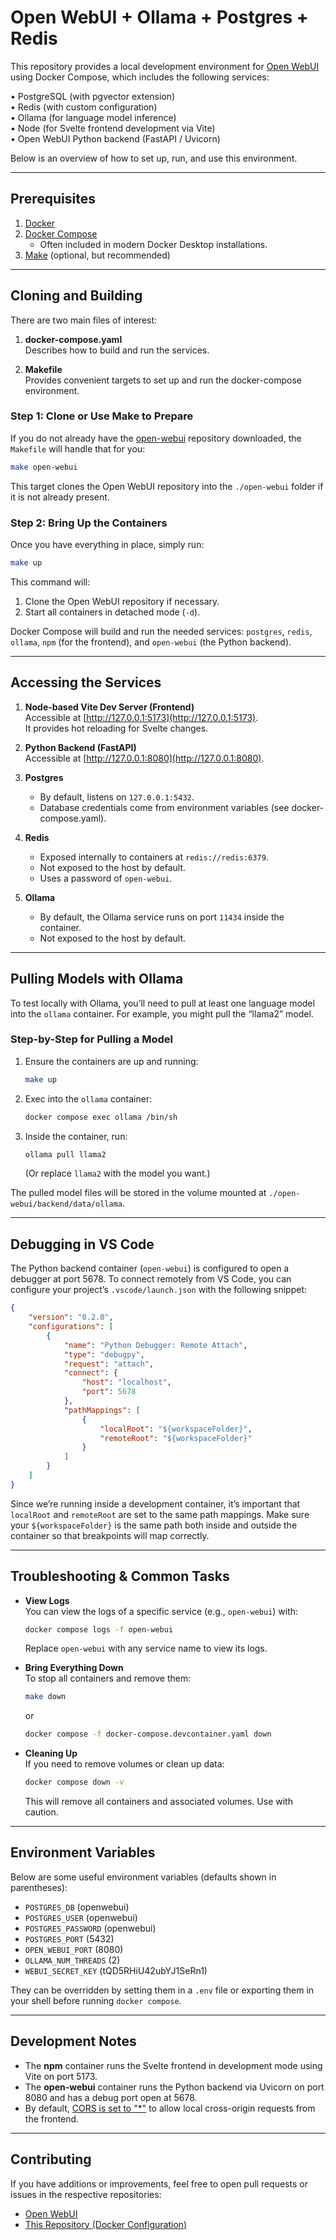 # Open WebUI + Ollama + Postgres + Redis

This repository provides a local development environment for [Open WebUI](https://github.com/open-webui/open-webui) using Docker Compose, which includes the following services:

• PostgreSQL (with pgvector extension)  
• Redis (with custom configuration)  
• Ollama (for language model inference)  
• Node (for Svelte frontend development via Vite)  
• Open WebUI Python backend (FastAPI / Uvicorn)

Below is an overview of how to set up, run, and use this environment.

---

## Prerequisites

1. [Docker](https://docs.docker.com/get-docker/)
2. [Docker Compose](https://docs.docker.com/compose/install/)  
   - Often included in modern Docker Desktop installations.
3. [Make](https://www.gnu.org/software/make/) (optional, but recommended)

---

## Cloning and Building

There are two main files of interest:

1. **docker-compose.yaml**  
   Describes how to build and run the services.

2. **Makefile**  
   Provides convenient targets to set up and run the docker-compose environment.

### Step 1: Clone or Use Make to Prepare

If you do not already have the [open-webui](https://github.com/open-webui/open-webui) repository downloaded, the `Makefile` will handle that for you:

```bash
make open-webui
```

This target clones the Open WebUI repository into the `./open-webui` folder if it is not already present.

### Step 2: Bring Up the Containers

Once you have everything in place, simply run:

```bash
make up
```

This command will:

1. Clone the Open WebUI repository if necessary.  
2. Start all containers in detached mode (`-d`).  

Docker Compose will build and run the needed services: `postgres`, `redis`, `ollama`, `npm` (for the frontend), and `open-webui` (the Python backend).

---

## Accessing the Services

1. **Node-based Vite Dev Server (Frontend)**  
   Accessible at [http://127.0.0.1:5173](http://127.0.0.1:5173).  
   It provides hot reloading for Svelte changes.

2. **Python Backend (FastAPI)**  
   Accessible at [http://127.0.0.1:8080](http://127.0.0.1:8080).

3. **Postgres**  
   - By default, listens on `127.0.0.1:5432`.  
   - Database credentials come from environment variables (see docker-compose.yaml).

4. **Redis**  
   - Exposed internally to containers at `redis://redis:6379`.  
   - Not exposed to the host by default.  
   - Uses a password of `open-webui`.

5. **Ollama**  
   - By default, the Ollama service runs on port `11434` inside the container.  
   - Not exposed to the host by default.

---

## Pulling Models with Ollama

To test locally with Ollama, you’ll need to pull at least one language model into the `ollama` container. For example, you might pull the “llama2” model.

### Step-by-Step for Pulling a Model

1. Ensure the containers are up and running:  
   ```bash
   make up
   ```
2. Exec into the `ollama` container:  
   ```bash
   docker compose exec ollama /bin/sh
   ```
3. Inside the container, run:
   ```bash
   ollama pull llama2
   ```
   (Or replace `llama2` with the model you want.)

The pulled model files will be stored in the volume mounted at `./open-webui/backend/data/ollama`.

---

## Debugging in VS Code

The Python backend container (`open-webui`) is configured to open a debugger at port 5678. To connect remotely from VS Code, you can configure your project’s `.vscode/launch.json` with the following snippet:

```json
{
    "version": "0.2.0",
    "configurations": [
        {
            "name": "Python Debugger: Remote Attach",
            "type": "debugpy",
            "request": "attach",
            "connect": {
                "host": "localhost",
                "port": 5678
            },
            "pathMappings": [
                {
                    "localRoot": "${workspaceFolder}",
                    "remoteRoot": "${workspaceFolder}"
                }
            ]
        }
    ]
}
```

Since we’re running inside a development container, it’s important that `localRoot` and `remoteRoot` are set to the same path mappings. Make sure your `${workspaceFolder}` is the same path both inside and outside the container so that breakpoints will map correctly.

---

## Troubleshooting & Common Tasks

- **View Logs**  
  You can view the logs of a specific service (e.g., `open-webui`) with:
  ```bash
  docker compose logs -f open-webui
  ```
  Replace `open-webui` with any service name to view its logs.

- **Bring Everything Down**  
  To stop all containers and remove them:
  ```bash
  make down
  ```
  or
  ```bash
  docker compose -f docker-compose.devcontainer.yaml down
  ```

- **Cleaning Up**  
  If you need to remove volumes or clean up data:
  ```bash
  docker compose down -v
  ```
  This will remove all containers and associated volumes. Use with caution.

---

## Environment Variables

Below are some useful environment variables (defaults shown in parentheses):

- `POSTGRES_DB` (openwebui)
- `POSTGRES_USER` (openwebui)
- `POSTGRES_PASSWORD` (openwebui)
- `POSTGRES_PORT` (5432)
- `OPEN_WEBUI_PORT` (8080)
- `OLLAMA_NUM_THREADS` (2)
- `WEBUI_SECRET_KEY` (tQD5RHiU42ubYJ1SeRn1)

They can be overridden by setting them in a `.env` file or exporting them in your shell before running `docker compose`.

---

## Development Notes

- The **npm** container runs the Svelte frontend in development mode using Vite on port 5173.  
- The **open-webui** container runs the Python backend via Uvicorn on port 8080 and has a debug port open at 5678.  
- By default, [CORS is set to "*"](https://developer.mozilla.org/en-US/docs/Web/HTTP/CORS) to allow local cross-origin requests from the frontend.

---

## Contributing

If you have additions or improvements, feel free to open pull requests or issues in the respective repositories:

- [Open WebUI](https://github.com/open-webui/open-webui)  
- [This Repository (Docker Configuration)](#)

